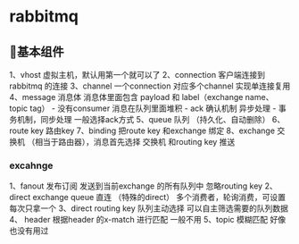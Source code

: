 # rabbitmq

## 基本组件

1、vhost 虚拟主机，默认用第一个就可以了
2、connection 客户端连接到rabbitmq 的连接
3、channel 一个connection 对应多个channel 实现单连接复用
4、message 消息体 消息体里面包含 payload 和 label（exchange name、topic tag）
    - 没有consumer 消息在队列里面堆积
    - ack 确认机制 异步处理
    - 事务机制，同步处理 一般选择ack方式
5、queue 队列 （持久化、自动删除）
6、route key 路由key
7、binding 把route key 和exchange 绑定
8、exchange 交换机 （相当于路由器），消息首先选择 交换机 和routing key 推送


### excahnge
1、fanout 发布订阅 发送到当前exchange 的所有队列中 忽略routing key
2、direct exchange queue  直连 （特殊的direct） 多个消费者，轮询消费，可设置每次只拿一个
3、direct routing key 队列主动选择 可以自主筛选需要的队列数据 
4、 header 根据header 的x-match 进行匹配 一般不用
5、topic  模糊匹配 好像也没有用过

